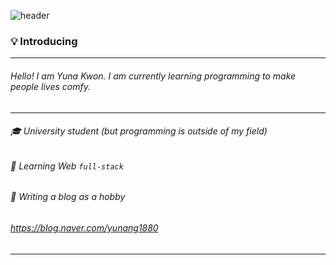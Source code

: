 
![header](https://capsule-render.vercel.app/api?type=soft&color=auto&height=200&section=header&text=Hi%20there!☺️&fontSize=90)

### 💡 Introducing

---

###### Hello!  I am Yuna Kwon. I am currently learning programming to make people lives comfy.
---
###### 🎓 University student (but programming is outside of my field)
###### 🌱 Learning Web `full-stack`
###### 📝 Writing a blog as a hobby

###### https://blog.naver.com/yunang1880
---
<!--
**yuna1880/yuna1880** is a ✨ _special_ ✨ repository because its `README.md` (this file) appears on your GitHub profile.



